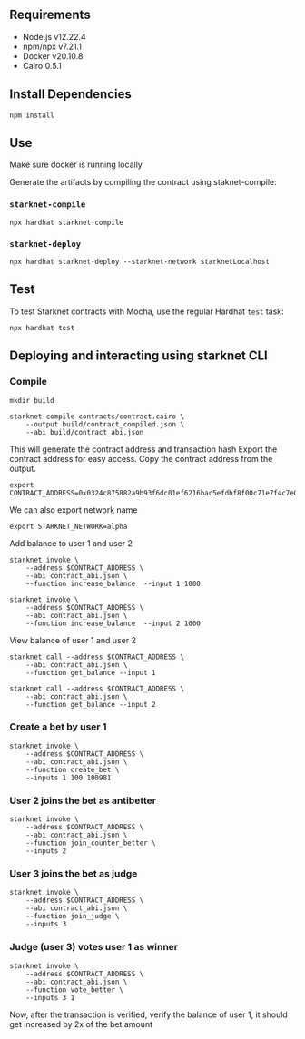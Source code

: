## Requirements
- Node.js v12.22.4
- npm/npx v7.21.1
- Docker v20.10.8
- Cairo 0.5.1

## Install Dependencies
```
npm install
```

## Use
Make sure docker is running locally

Generate the artifacts by compiling the contract using staknet-compile:
### `starknet-compile`
```
npx hardhat starknet-compile 
```
### `starknet-deploy`
```
npx hardhat starknet-deploy --starknet-network starknetLocalhost
```

## Test
To test Starknet contracts with Mocha, use the regular Hardhat `test` task:
```
npx hardhat test
```
## Deploying and interacting using starknet CLI

### Compile
```
mkdir build

starknet-compile contracts/contract.cairo \
    --output build/contract_compiled.json \
    --abi build/contract_abi.json
```
This will generate the contract address and transaction hash
Export the contract address for easy access. Copy the contract address from the output.
```
export CONTRACT_ADDRESS=0x0324c875882a9b93f6dc01ef6216bac5efdbf8f00c71e7f4c7e09c884cc1b97f
```
We can also export network name
```
export STARKNET_NETWORK=alpha
```

Add balance to user 1 and user 2
```
starknet invoke \
    --address $CONTRACT_ADDRESS \
    --abi contract_abi.json \
    --function increase_balance  --input 1 1000
```
```
starknet invoke \
    --address $CONTRACT_ADDRESS \
    --abi contract_abi.json \
    --function increase_balance  --input 2 1000
```

View balance of user 1 and user 2

```
starknet call --address $CONTRACT_ADDRESS \
    --abi contract_abi.json \
    --function get_balance --input 1
```
```
starknet call --address $CONTRACT_ADDRESS \
    --abi contract_abi.json \
    --function get_balance --input 2
```
### Create a bet by user 1
```
starknet invoke \
    --address $CONTRACT_ADDRESS \
    --abi contract_abi.json \
    --function create_bet \
    --inputs 1 100 100981
```

### User 2 joins the  bet as antibetter
```
starknet invoke \
    --address $CONTRACT_ADDRESS \
    --abi contract_abi.json \
    --function join_counter_better \
    --inputs 2
```

### User 3 joins the bet as judge

```
starknet invoke \
    --address $CONTRACT_ADDRESS \
    --abi contract_abi.json \
    --function join_judge \
    --inputs 3
```

### Judge (user 3) votes user 1 as winner

```
starknet invoke \
    --address $CONTRACT_ADDRESS \
    --abi contract_abi.json \
    --function vote_better \
    --inputs 3 1
```

Now, after the transaction is verified, verify the balance of user 1, it should get increased by 2x of the bet amount